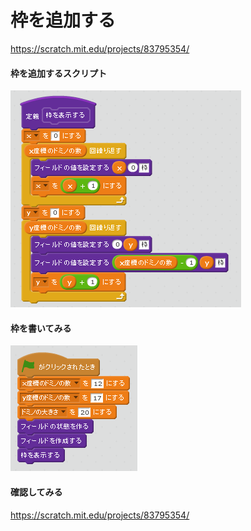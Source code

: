 # 枠を追加する

https://scratch.mit.edu/projects/83795354/


#### 枠を追加するスクリプト

![](script_create_frame.png)


#### 枠を書いてみる

![](script_create_main.png)


#### 確認してみる

https://scratch.mit.edu/projects/83795354/
